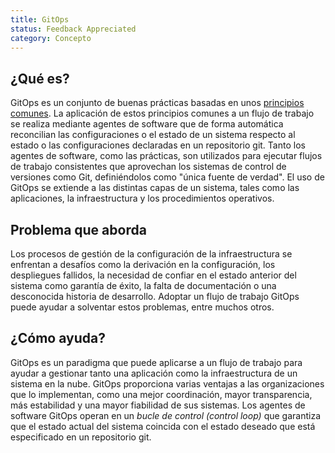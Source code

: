 ```yaml
---
title: GitOps
status: Feedback Appreciated
category: Concepto
---
```


## ¿Qué es?

GitOps es un conjunto de buenas prácticas basadas en unos [principios comunes](https://opengitops.dev/). La aplicación de estos principios comunes a un flujo de trabajo se realiza mediante agentes de software que de forma automática reconcilian las configuraciones o el estado de un sistema respecto al estado o las configuraciones declaradas en un repositorio git.
Tanto los agentes de software, como las prácticas, son utilizados para ejecutar flujos de trabajo consistentes que aprovechan los sistemas de control de versiones como Git, definiéndolos como "única fuente de verdad". El uso de GitOps se extiende a las distintas capas de un sistema, tales como las aplicaciones, la infraestructura y los procedimientos operativos.


## Problema que aborda

Los procesos de gestión de la configuración de la infraestructura se enfrentan a desafíos como la derivación en la configuración, los despliegues fallidos, la necesidad de confiar en el estado anterior del sistema como garantía de éxito, la falta de documentación o una desconocida historia de desarrollo.
Adoptar un flujo de trabajo GitOps puede ayudar a solventar estos problemas, entre muchos otros.


## ¿Cómo ayuda?

GitOps es un paradigma que puede aplicarse a un flujo de trabajo para ayudar a gestionar tanto una aplicación como la infraestructura de un sistema en la nube. GitOps proporciona varias ventajas a las organizaciones que lo implementan, como una mejor coordinación, mayor transparencia, más estabilidad y una mayor fiabilidad de sus sistemas.
Los agentes de software GitOps operan en un *bucle de control (control loop)* que garantiza que el estado actual del sistema coincida con el estado deseado que está especificado en un repositorio git.
